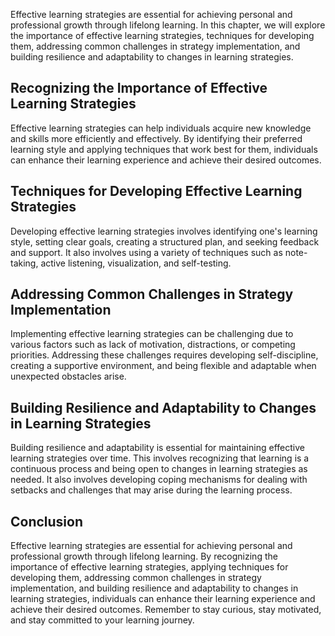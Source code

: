 
Effective learning strategies are essential for achieving personal and professional growth through lifelong learning. In this chapter, we will explore the importance of effective learning strategies, techniques for developing them, addressing common challenges in strategy implementation, and building resilience and adaptability to changes in learning strategies.

Recognizing the Importance of Effective Learning Strategies
-----------------------------------------------------------

Effective learning strategies can help individuals acquire new knowledge and skills more efficiently and effectively. By identifying their preferred learning style and applying techniques that work best for them, individuals can enhance their learning experience and achieve their desired outcomes.

Techniques for Developing Effective Learning Strategies
-------------------------------------------------------

Developing effective learning strategies involves identifying one's learning style, setting clear goals, creating a structured plan, and seeking feedback and support. It also involves using a variety of techniques such as note-taking, active listening, visualization, and self-testing.

Addressing Common Challenges in Strategy Implementation
-------------------------------------------------------

Implementing effective learning strategies can be challenging due to various factors such as lack of motivation, distractions, or competing priorities. Addressing these challenges requires developing self-discipline, creating a supportive environment, and being flexible and adaptable when unexpected obstacles arise.

Building Resilience and Adaptability to Changes in Learning Strategies
----------------------------------------------------------------------

Building resilience and adaptability is essential for maintaining effective learning strategies over time. This involves recognizing that learning is a continuous process and being open to changes in learning strategies as needed. It also involves developing coping mechanisms for dealing with setbacks and challenges that may arise during the learning process.

Conclusion
----------

Effective learning strategies are essential for achieving personal and professional growth through lifelong learning. By recognizing the importance of effective learning strategies, applying techniques for developing them, addressing common challenges in strategy implementation, and building resilience and adaptability to changes in learning strategies, individuals can enhance their learning experience and achieve their desired outcomes. Remember to stay curious, stay motivated, and stay committed to your learning journey.
